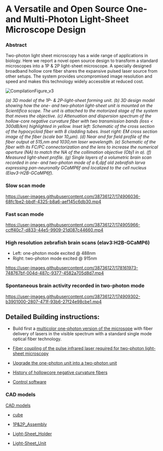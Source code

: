 # A Versatile and Open Source One- and Multi-Photon Light-Sheet Microscope Design

### Abstract
Two-photon light sheet microscopy has a wide range of applications in biology. Here we report a novel open source design to transform a standard microscopes into a 1P \& 2P light-sheet microscope. A specially designed broadband hollow core fiber shares the expansive pulsed laser source from other setups. The system provides uncompromised image resolution and speed and makes this technology widely accessible at reduced cost.

![CompilationFigure_v3](https://user-images.githubusercontent.com/38736127/174906572-d85802cc-6171-40a8-a8f5-7138b5235d8f.png)

*(a) 3D model of the 1P- \& 2P-light-sheet forming unit. (b) 3D design model showing how the one- and two-photon light-sheet unit is mounted on the Scientifica scope. The unit is attached to the motorized stage of the system that moves the objective. (c) Attenuation and dispersion spectrum of the hollow-core negative curvature fiber with two transmission bands (loss $<$ 300dB/km) highlighted in yellow. Inset left: Schematic of the cross section of the hypocycloid fiber with 8 cladding tubes. Inset right: EM cross section image of the fiber (scale bar 10\,$\mu$m). (d) Near and far field profile of the fiber output at 515\,nm and 1030\,nm laser wavelength. (e) Schematic of the fiber with its FC/PC connectorization and the lens to increase the numerical aperture (NA) to match the NA of the collimation objective (Obj1 in a). (f) Measured light-sheet profile. (g) Single layers of a volumetric brain scan recorded in one- and two-photon mode of a 6\,dpf old zebrafish larva expressing pan-neuronally GCaMP6f and localized to the cell nucleus (Elav3-H2B-GCaMP6f).*


### Slow scan mode

https://user-images.githubusercontent.com/38736127/174906036-68fc1be2-bbdf-4325-b8a6-aef145c6db30.mp4

### Fast scan mode

https://user-images.githubusercontent.com/38736127/174905966-ccff40c7-d833-44e5-9909-21d087c44660.mp4

### High resolution zebrafish brain scans (elav3:H2B-GCaMP6)

* Left: one-photon mode excited @ 488nm
* Right:  two-photon mode excited @ 915nm

https://user-images.githubusercontent.com/38736127/178161973-748767bf-004d-487c-9377-4582a705d8d7.mp4


### Spontaneous brain activity recorded in two-photon mode



https://user-images.githubusercontent.com/38736127/174909302-b3901000-2807-471f-93b6-27f24e98cbe1.mp4


## Detailed Building instructions:


* Build first a [multicolor one-photon version of the microsope](1P_Multicolor_Unit.md) with fiber delivery of lasers in the visible spectrum with a standard single mode optical fiber technology.

* [Fiber coupling of the pulse infrared laser required for two-photon light-sheet microscopy](Fiber_coupling.md)

* [Upgrade the one-photon unit into a two-photon unit](2P-Unit.md)

* [History of hollowcore negative curvature fibers](FiberOpticsReview.md)

* [Control software](Software.md)





### CAD models

[CAD models](CAD_models)

* [cube](CAD_models/cube.stl)

* [1P&2P_Assembly](CAD_models/1P&2P_Assembly.stl)

* [Light-Sheet_Holder](CAD_models/Light-Sheet_Holder_Assembly_v3.stl)

* [Light-Sheet_Unit](CAD_models/Light-Sheet_Unit_Assembly_v6.stl)


